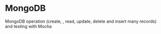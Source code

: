 # MongoDB
MongoDB operation (create, , read, update, delete and insert many records) and testing with Mocha
